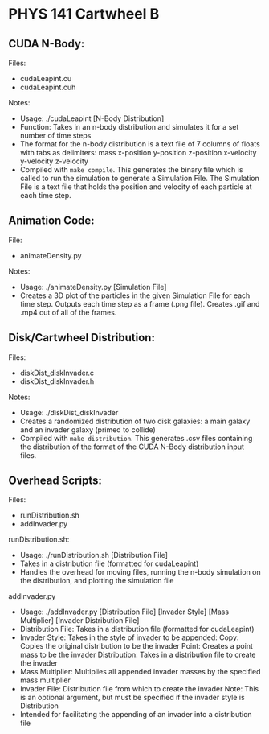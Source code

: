 # PHYS 141 Cartwheel B

CUDA N-Body:
------------

Files:

- cudaLeapint.cu
- cudaLeapint.cuh

Notes:

- Usage: ./cudaLeapint [N-Body Distribution]
- Function: Takes in an n-body distribution and simulates it for a set number
  of time steps
- The format for the n-body distribution is a text file of 7 columns of floats 
  with tabs as delimiters:
  mass x-position y-position z-position x-velocity y-velocity z-velocity
- Compiled with `make compile`. This generates the binary file which is
  called to run the simulation to generate a Simulation File. The Simulation
  File is a text file that holds the position and velocity of each particle at
  each time step.

Animation Code:
---------------

File:

- animateDensity.py

Notes:

- Usage: ./animateDensity.py [Simulation File]
- Creates a 3D plot of the particles in the given Simulation File for each 
  time step. Outputs each time step as a frame (.png file). Creates .gif and
  .mp4 out of all of the frames.

Disk/Cartwheel Distribution:
----------------------------

Files:

- diskDist_diskInvader.c
- diskDist_diskInvader.h

Notes:

- Usage: ./diskDist_diskInvader
- Creates a randomized distribution of two disk galaxies: 
  a main galaxy and an invader galaxy (primed to collide)
- Compiled with `make distribution`. This generates .csv files containing the
  distribution of the format of the CUDA N-Body distribution input files.

Overhead Scripts:
-----------------

Files:

- runDistribution.sh
- addInvader.py

runDistribution.sh:

- Usage: ./runDistribution.sh [Distribution File] 
- Takes in a distribution file (formatted for cudaLeapint)
- Handles the overhead for moving files, running the n-body simulation on the
  distribution, and plotting the simulation file

addInvader.py

- Usage: ./addInvader.py [Distribution File] 
                         [Invader Style] 
                         [Mass Multiplier] 
                         [Invader Distribution File]
- Distribution File: Takes in a distribution file (formatted for cudaLeapint)
- Invader Style: Takes in the style of invader to be appended:
    Copy: Copies the original distribution to be the invader
    Point: Creates a point mass to be the invader
    Distribution: Takes in a distribution file to create the invader
- Mass Multiplier: Multiplies all appended invader masses by the specified
  mass multiplier
- Invader File: Distribution file from which to create the invader
    Note: This is an optional argument, but must be specified if the invader
          style is Distribution
- Intended for facilitating the appending of an invader into a distribution file

